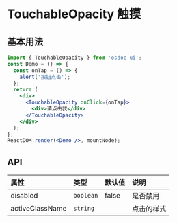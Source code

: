 # TouchableOpacity 触摸

## 基本用法

```jsx
import { TouchableOpacity } from 'osdoc-ui';
const Demo = () => {
  const onTap = () => {
    alert('按钮点击');
  };
  return (
    <div>
      <TouchableOpacity onClick={onTap}>
        <div>请点击我</div>
      </TouchableOpacity>
    </div>
  );
};
ReactDOM.render(<Demo />, mountNode);
```

## API

| 属性            | 类型      | 默认值 | 说明       |
| :-------------- | :-------- | :----- | :--------- |
| disabled        | `boolean` | false  | 是否禁用   |
| activeClassName | `string`  |        | 点击的样式 |
